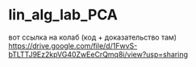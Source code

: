 # lin_alg_lab_PCA

вот ссылка на колаб (код + доказательство там) \
https://drive.google.com/file/d/1FwvS-bTLTTJ9Ez2kpVG40ZwEeCrQmq8i/view?usp=sharing
